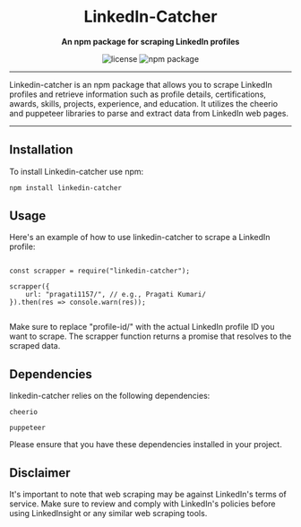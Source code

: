 <h1 align="center">
 
  <br>
  LinkedIn-Catcher 
</h1>

<p align="center">
  <b>An npm package for scraping LinkedIn profiles</b>
</p>

<p align="center">
 
  <img src="https://img.shields.io/npm/l/linkedin-scrapper.svg" alt="license">
  <img src ="https://img.shields.io/badge/npm-CB3837?style=for-the-badge&logo=npm&logoColor=white" alt="npm package">

</p>

------------------------------

Linkedin-catcher is an npm package that allows you to scrape LinkedIn profiles and retrieve information such as profile details, certifications, awards, skills, projects, experience, and education. It utilizes the cheerio and puppeteer libraries to parse and extract data from LinkedIn web pages.


-------------------------------------

## Installation

To install Linkedin-catcher use npm:

```bash
npm install linkedin-catcher
 ````

## Usage
Here's an example of how to use linkedin-catcher to scrape a LinkedIn profile:

````

const scrapper = require("linkedin-catcher");

scrapper({
    url: "pragati1157/", // e.g., Pragati Kumari/
}).then(res => console.warn(res));


````


Make sure to replace "profile-id/" with the actual LinkedIn profile ID you want to scrape. The scrapper function returns a promise that resolves to the scraped data.

## Dependencies
linkedin-catcher relies on the following dependencies:

```
cheerio

puppeteer
```

Please ensure that you have these dependencies installed in your project.


## Disclaimer

It's important to note that web scraping may be against LinkedIn's terms of service. Make sure to review and comply with LinkedIn's policies before using LinkedInsight or any similar web scraping tools.
